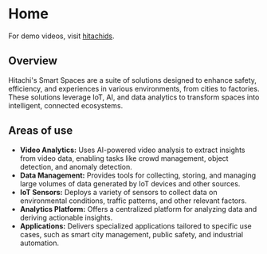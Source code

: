 # Home

For demo videos, visit [hitachids](https://hitachids.com/service/smart-spaces/).

## Overview

Hitachi's Smart Spaces are a suite of solutions designed to enhance safety, efficiency, and experiences in various environments, from cities to factories. These solutions leverage IoT, AI, and data analytics to transform spaces into intelligent, connected ecosystems.

## Areas of use

* **Video Analytics:** Uses AI-powered video analysis to extract insights from video data, enabling tasks like crowd management, object detection, and anomaly detection.
* **Data Management:** Provides tools for collecting, storing, and managing large volumes of data generated by IoT devices and other sources.
* **IoT Sensors:** Deploys a variety of sensors to collect data on environmental conditions, traffic patterns, and other relevant factors.
* **Analytics Platform:** Offers a centralized platform for analyzing data and deriving actionable insights.
* **Applications:** Delivers specialized applications tailored to specific use cases, such as smart city management, public safety, and industrial automation.
